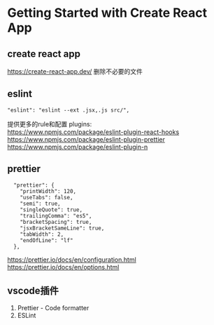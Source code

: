 # Getting Started with Create React App

## create react app
https://create-react-app.dev/
删除不必要的文件

## eslint
```
"eslint": "eslint --ext .jsx,.js src/",
```
提供更多的rule和配置
plugins:  
https://www.npmjs.com/package/eslint-plugin-react-hooks
https://www.npmjs.com/package/eslint-plugin-prettier
https://www.npmjs.com/package/eslint-plugin-n

## prettier
```
  "prettier": {
    "printWidth": 120,
    "useTabs": false,
    "semi": true,
    "singleQuote": true,
    "trailingComma": "es5",
    "bracketSpacing": true,
    "jsxBracketSameLine": true,
    "tabWidth": 2,
    "endOfLine": "lf"
  },
```

https://prettier.io/docs/en/configuration.html
https://prettier.io/docs/en/options.html

## vscode插件
1. Prettier - Code formatter
2. ESLint